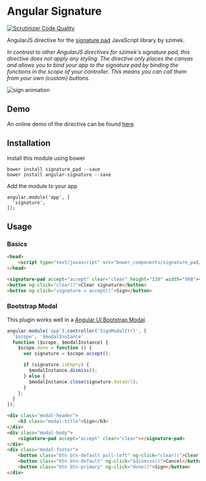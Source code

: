# Angular Signature

[![Scrutinizer Code Quality](https://scrutinizer-ci.com/g/legalthings/angular-signature/badges/quality-score.png?b=master)](https://scrutinizer-ci.com/g/legalthings/angular-signature/?branch=master)

AngularJS directive for the [signature pad](https://github.com/szimek/signature_pad/) JavaScript library by szimek.

_In contrast to other AngularJS directives for szimek's signature pad, this directive does not apply any styling. The
directive only places the canvas and allows you to bind your app to the signature pad by binding the functions in the scope of your
controller. This means you can call them from your own (custom) buttons._

![sign animation](https://cloud.githubusercontent.com/assets/100821/11911005/77b3e2fe-a5de-11e5-9221-cfaafb737cd7.gif)

## Demo

An online demo of the directive can be found [here](https://rawgit.com/legalthings/angular-signature/master/demo/index.html).

## Installation

Install this module using bower

    bower install signature_pad --save
    bower install angular-signature --save

Add the module to your app

    angular.module('app', [
      'signature',
    ]);

## Usage

### Basics

```html
<head>
    <script type="text/javascript" src="bower_components/signature_pad/signature_pad.min.js"></script>
</head>

<signature-pad accept="accept" clear="clear" height="220" width="568"></signature-pad>
<button ng-click="clear()">Clear signature</button>
<button ng-click="signature = accept()">Sign</button>
```

### Bootstrap Modal

This plugin works well in a [Angular UI Bootstrap Modal](https://angular-ui.github.io/bootstrap/#/modal).

```js
angular.module('app').controller('SignModalCtrl', [
  '$scope', '$modalInstance'
  function ($scope, $modalInstance) {
    $scope.done = function () {
      var signature = $scope.accept();

      if (signature.isEmpty) {
        $modalInstance.dismiss();
      } else {
        $modalInstance.close(signature.dataUrl);
      }
    };
  }
]);
```

```html
<div class="modal-header">
    <h3 class="modal-title">Sign</h3>
</div>
<div class="modal-body">
    <signature-pad accept="accept" clear="clear"></signature-pad>
</div>
<div class="modal-footer">
    <button class="btn btn-default pull-left" ng-click="clear()">Clear signature</button>
    <button class="btn btn-default" ng-click="$dismiss()">Cancel</button>
    <button class="btn btn-primary" ng-click="done()">Sign</button>
</div>
```

